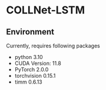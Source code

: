 # COLLNet-LSTM

## Environment
Currently, requires following packages
* python 3.10
* CUDA Version: 11.8
* PyTorch 2.0.0
* torchvision 0.15.1
* timm 0.6.13
